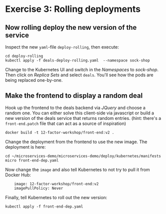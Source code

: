 # Exercise 3: Rolling deployments


## Now rolling deploy the new version of the service

Inspect the new `yaml`-file `deploy-rolling`, then execute:

    cd deploy-rolling
    kubectl apply -f deals-deploy-rolling.yaml  --namespace sock-shop

Change to the Kubernetes UI and switch in the *Namespaces* to *sock-shop*.
Then click on *Replica Sets* and select `deals`. You'll see how the pods are being replaced one-by-one.

## Make the frontend to display a random deal

Hook up the frontend to the deals backend via *JQuery* and choose a random one.
You can either solve this client-side via javascript or build a new version of the deals service that returns random entries.
(hint: there's a `front-end.patch` file that can act as a source of inspiration)

    docker build -t 12-factor-workshop/front-end:v2 .

Change the deployment from the frontend to use the new image. The deployment is here:

    cd ~/microservices-demo/microservices-demo/deploy/kubernetes/manifests
    micro front-end-dep.yaml

Now change the `image` and also tell Kubernetes to not try to pull it from Docker Hub:

        image: 12-factor-workshop/front-end:v2
        imagePullPolicy: Never

Finally, tell Kubernetes to roll out the new version:

    kubectl apply -f front-end-dep.yaml